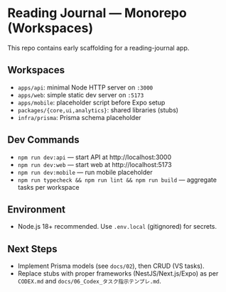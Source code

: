 # Reading Journal — Monorepo (Workspaces)

This repo contains early scaffolding for a reading-journal app.

## Workspaces
- `apps/api`: minimal Node HTTP server on `:3000`
- `apps/web`: simple static dev server on `:5173`
- `apps/mobile`: placeholder script before Expo setup
- `packages/{core,ui,analytics}`: shared libraries (stubs)
- `infra/prisma`: Prisma schema placeholder

## Dev Commands
- `npm run dev:api` — start API at http://localhost:3000
- `npm run dev:web` — start web at http://localhost:5173
- `npm run dev:mobile` — run mobile placeholder
- `npm run typecheck && npm run lint && npm run build` — aggregate tasks per workspace

## Environment
- Node.js 18+ recommended. Use `.env.local` (gitignored) for secrets.

## Next Steps
- Implement Prisma models (see `docs/02`), then CRUD (VS tasks).
- Replace stubs with proper frameworks (NestJS/Next.js/Expo) as per `CODEX.md` and `docs/06_Codex_タスク指示テンプレ.md`.
